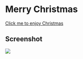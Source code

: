 Merry Christmas
===============

[Click me to enjoy Christmas](https://merrychristmas.herokuapp.com)

Screenshot
----------
![](images/appImage.png)
